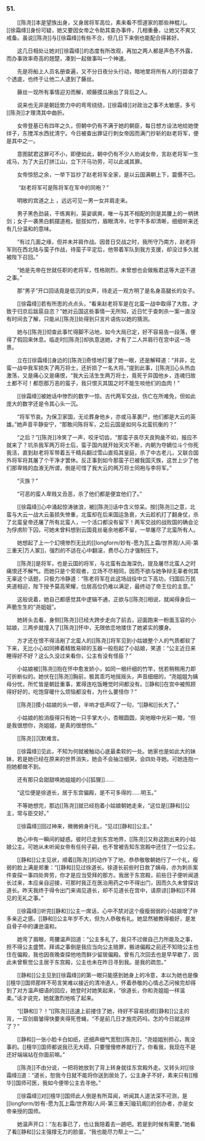 ### 51.

　　[[陈尧]]本是望族出身，又身居将军高位，素来看不惯道家的那些神棍儿。[[徐霜绛]]身份可疑，她又要因女帝之令助其查办事件，几相重叠，让她又不爽又戒备。虽说[[陈尧]]与[[徐霜绛]]有些不合，但几日下来倒也能配合得甚好。

　　这几日相处让她对[[徐霜绛]]的态度有所改观，再加之两人都是声色不外露，而办事效率奇高的翘楚，凑到一起做事叫一个神速。

　　先是将船上人员名册查遍，又不分日夜分头行动，暗地里将所有人的行踪查了个透底，也终于让他二人逮到了藤丝。

　　藤丝一现所有事情迎刃而解，顺藤摸瓜揪出了背后之人。

　　说来也无非是朝廷势力中的弯弯绕绕，[[徐霜绛]]对政治之事不太敏感，多亏[[陈尧]]才理清其中曲折。

　　女帝登基已有四年之久，但朝中仍有不满于她的朝臣，每日想方设法地给她使绊子，东搅浑水西扰清宁。今日被查出罪证行刺女帝因而满门抄斩的赵老将军，便是其中之一。

　　意图弑君这罪可不小，即便如此，朝中仍有不少人劝诫女帝，言赵老将军一生戎马，为了大云打拼江山，立下汗马功劳，可以此减其罪。

　　女帝惊怒之余，一举下旨抄了赵老将军全家，是以云国满朝上下，震慑不已。

　　 “赵老将军可是陈将军在军中的同袍？”

　　明敞的宫道之上 ，远远可见一男一女并肩走来。

　　男子黑色劲装，干练爽利，英姿飒爽，唯一与其不相配的则是其腰上的一柄锈剑；女子一袭黑白鹤摆道袍，挺拔如竹，眉眼清冷，吐字不多却清晰，细细听来还有几分温和的意味。

　　“有过几面之缘，但并未并肩作战。因昔日交战之时，我所守乃南方，赵老将军则在西北陆与蛮子作战，待蛮子平定后，他带着军队到我方支援，却没过多久就被陛下召回。”

　　“她是先帝在世就任职的老将军，性格刚烈，未曾想也会做叛君这等大逆不道之事。”

　　那“男子”开口回话竟是低沉的女声，待走近一观方明了是名身高腿长的女子。

　　[[徐霜绛]]若有所思的点点头，“看来赵老将军是在北蛮一战中取得了大胜，才致于归京后跋扈自恣？”她对云国这些事情一无所知，近日忙于查刺杀一案一直没有时间去了解，只能从[[陈尧]]处得到只言片语佐以她的猜测。

　　她与[[陈尧]]彻查此事忙得脚不沾地，如今大局已定，好不容易告一段落，便得了假回来休息。临走时[[陈尧]]却执意送她，才有了二人并肩行在宫中这一场景。

　　立在[[徐霜绛]]身边的[[陈尧]]奇怪地打量了她一眼，还是解释道：“并非，北蛮一战中我军损失了两万将士，还折损了一名大将。”提到此事，[[陈尧]]心头热血激荡，又是痛心又是痛恨，“我大云活生生两万将士，竟死于异国他乡，连魂归故土都不可！都怨那万恶的蛮子，我只恨灭其国之时不能生啖他们的血肉！”

　　[[徐霜绛]]被她话中惨烈的数字一惊。古代两军交战，伤亡在所难免，但如此庞大的数字还是令其心头一沉。

　　“将军节哀。为保卫家国，无论葬身他乡，亦或马革裹尸，他们都是大云的英雄。”她声音平静安宁，“那敢问陈将军，之后云国是如何与北蛮抗衡的？”

　　“之后？”[[陈尧]]冷笑了一声，咬牙切齿，“那蛮子丧尽天良狗彘不如，报应不就来了？坑杀我军两万将士后，蛮子国内就开始天灾不断，内朝为夺嫡位斗个你死我活，直到赵老将军带着五千精兵翻过雪山直捣其皇庭，杀了中古老儿，又联合国外将军将其屠了个干净才罢休。反正事到如今那蛮子已被我国灭族，这世上少了他们那卑贱的血液无所谓，倒是可惜了我大云的两万将士同袍与李将军。”

　　“灭族？”

　　“可恶的蛮人卑贱又丑恶，杀了他们都是便宜他们了。”

　　[[徐霜绛]]心中涌起惊涛骇浪，被[[陈尧]]话中含义惊呆。按[[陈尧]]之意，北蛮与大云一战大云虽损失惨重，北蛮却在后来国运急衰，大云趁机打了翻身仗，杀了北蛮皇帝还屠了所有北蛮人，一个活口都没有留下！两军交战的战败国的确会沦为俘虏阶下囚，可她未曾料想到云国竟丝毫余地都不留，一举屠尽了北蛮所有人。

　　她想起了上一个幻境惨烈无比的[[longform/妙有-愿为瓦上霜/世界观/人间-第三重天|万人冢]]，强烈的不适在心中翻滚，费尽心力才强制压下。

　　[[陈尧]]是将军，也是云国的将军，与北蛮有血海深仇，提及屠尽北蛮人之时痛恨还不解气。而她只是个旁观者，立场不尽相同，因而不欲与她争辩无辜者何其无辜这个话题，只极力冷静道：“陈老将军在此这场战役中立下高功，归国后万民夹道相迎，陛下授予莫高荣耀，位居高位仍难以满足，最终动了帝王位的主意。”

　　这般说着，她自己都感觉其中逻辑不通，正欲与[[陈尧]]相说，就闻得身后一声脆生生的“尧姐姐”。

　　她转头去看，身侧[[陈尧]]已经大跨步走向了前去，迎面跑来一粉面玉容的小姑娘，三两步就撞入了[[陈尧]]怀中，无限依恋地搂住了她紧实的腰身。

　　方才还在恨不得活剐了北蛮人的[[陈尧]]将军见到小姑娘整个人的气质都软了下来，无比小心如同捧着精致易碎的玉器一般抱起了小姑娘，笑道：“公主近日来睡得好不好？这么久没过来看你，公主有没有怪臣？”

　　小姑娘被[[陈尧]]抱在怀中愈发娇小，如同一根纤细的竹竿，恍若稍稍用力即可折断似的。她伏在[[陈尧]]胸前，极其乖巧地摇摇头，声音细细的，“尧姐姐为姨母分忧，所忙皆是朝廷重事，累得连吃饭睡觉时间都没有。[[静和]]在宫中被照顾得好好的，吃饱穿暖什么烦恼都没有，为什么要怪你？”

　　[[陈尧]]摸小姑娘的头一顿，半响才低声叹了一句，“[[静和]]长大了。”

　　小姑娘的脸消瘦得只有她一只手掌大小，杏眼圆圆，突地眼中光彩一黯，“但是我很想你，尧姐姐，是真的很想你。”

　　[[陈尧]]沉默难言。

　　[[徐霜绛]]见此，不知为何就被触动心底最柔软的一处。她家也是如此大的妹妹，若是她已经在原来的世界消失，她会不会抽泣细哭，会四处寻她。可她连抱一抱她都做不到。

　　还有那只会甜甜唤她姐姐的小[[狐狸]]……

　　“这位便是徐道长，居于东宫偏殿，是不可多得的……明玉。”

　　不等她想完，那边[[陈尧]]就已经抱着小姑娘朝她走来，“这位是[[静和]]公主，常与臣交好。”

　　[[徐霜绛]]回过神来，微微俯身行礼，“见过[[静和]]公主。”

　　她心中有一瞬间的疑惑。彼时已走到东宫地界，[[陈尧]]又称这跑出来的小姑娘公主。可她从未听闻女帝有任何子嗣，也不曾被告知东宫殿中还住了一位公主。

　　[[静和]]公主见状，顺着[[陈尧]]的动作下了地，恭恭敬敬朝她行了一个礼，瘦弱的脸上满是郑重：“[[静和]]见过徐道长。徐道长前些时日救了姨母，亦为刺杀案件查探一事四处奔劳，你才是应当受拜的那方。我居于东宫殿，前些日子便听闻道长过来，本应亲自迎接，可那时我正在医治用药之中不得出门，因而久久未曾探访道长。昨天我终于得令出门来谒见道长，却不见道长在宫中，请原谅[[静和]]不拜见的无礼之事。”

　　[[徐霜绛]]听完[[静和]]公主一席话，心中不禁对这个瘦瘦弱弱的小姑娘增了许多亲近之感。[[静和]]公主年岁不大，但为人恭敬有礼。她显然被教得极好，是发自骨子中的谦逊温和。

　　她弯了眉眼，弯腰温声回道：“公主多礼了，我只不过做自己力所能及之事，担不得公主盛赞。拜谒之事倒是我应当向公主赔罪，搬进偏殿之前还不知晓公主也住在偏殿，我也因夜晚查探他地而鲜少留居偏殿。曾有几次回去也是早早歇了，因此未曾察觉公主居于东宫殿，公主也未在昨日寻到我。是我的疏忽。”

　　[[静和]]公主见到[[徐霜绛]]的第一眼只能感到她身上的冷意，本以为她也是像[[檀华]]国师那样不苟言笑难以接近的清冷道人，怀着恭敬的心情忐忑问候完却得到了对方温声细语的回应，她登时对她笑起来，“徐道长，你和尧姐姐一样温柔。”话才说完，她就激烈地咳了起来。

　　“[[静和]]？！”[[陈尧]]迅速上前搂住了她，待好不容易抚顺[[静和]]公主的背，一双剑眉皱得快要夹得死苍蝇，“不是前几日才施完药吗，怎的今日就这样了？”

　　[[静和]]一张小脸卡白如纸，还细声细气宽慰[[陈尧]]，“尧姐姐别担心，我没事的。[[檀华]]国师都说我已无大碍，只要慢慢修养就行了。你看我，我现在不是还好端端站在你面前嘛。”

　　[[陈尧]]不由分说，一把将她放到了背上转身就往东宫殿外走。又转头对[[徐霜绛]]道：“道长，恕我今日就不能将你送到居处了。公主身子不好，素来只有[[檀华]]国师可医，我如今便带公主去寻他。”

　　[[徐霜绛]]对[[檀华]]国师此人倒是有所耳闻，听闻其人道法深不可测，是[[longform/妙有-愿为瓦上霜/世界观/人间-第三重天|璇玑阁]]的创办者，亦是女帝亲授的国师。

　　她温声开口：“左右事已了，也让我陪着去一趟吧。若是到时候有需要，”她看了看[[静和]]公主强撑无力的脸蛋，“我也能尽力帮上一二。”